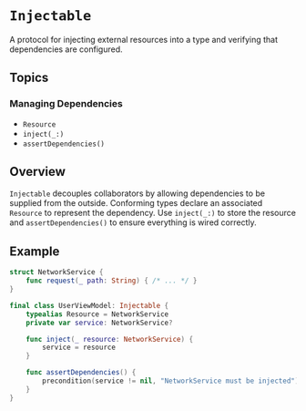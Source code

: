 # ``Injectable``

A protocol for injecting external resources into a type and verifying that dependencies are configured.

## Topics

### Managing Dependencies
- ``Resource``
- ``inject(_:)``
- ``assertDependencies()``

## Overview

`Injectable` decouples collaborators by allowing dependencies to be supplied from
the outside. Conforming types declare an associated ``Resource`` to represent the
dependency. Use ``inject(_:)`` to store the resource and ``assertDependencies()``
to ensure everything is wired correctly.

## Example

```swift
struct NetworkService {
    func request(_ path: String) { /* ... */ }
}

final class UserViewModel: Injectable {
    typealias Resource = NetworkService
    private var service: NetworkService?

    func inject(_ resource: NetworkService) {
        service = resource
    }

    func assertDependencies() {
        precondition(service != nil, "NetworkService must be injected")
    }
}
```

